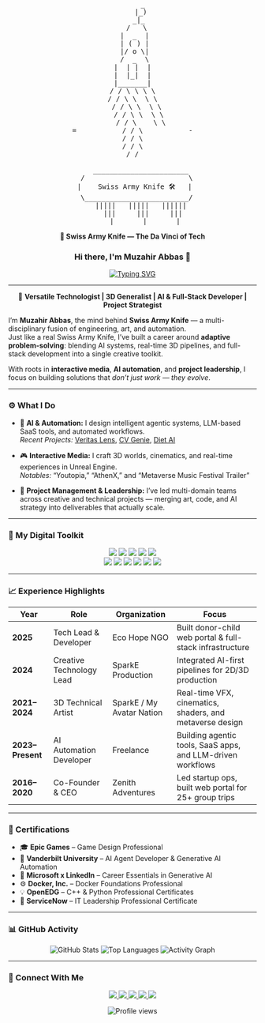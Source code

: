 <div align="center">

<pre>
 
     _
    |_)
   _|_
  /   \
 |  _  |
 | ( ) |
 |/ o \|
 /  _  \
|  | |  |
|  |_|  |
|_______|
/ / \ \ \ \
/ / \ \  \ \
  / / \ \  \ \
   / / \ \  \ \
    / / \    \ \
=           / / \           -
/ / \
/ / \
/ /
     
    _______________________
  /                         \
 |    Swiss Army Knife 🛠️   |
  \_________________________/
    |||||   |||||   ||||||
     |||     |||     |||
      |       |       |
</pre>

**🧰 Swiss Army Knife — The Da Vinci of Tech**
</div>

### <div align="center">Hi there, I'm Muzahir Abbas 👋</div>

<div align="center">
  <a href="https://swissarmyknife.pages.dev">
    <img src="https://readme-typing-svg.herokuapp.com?font=Fira+Code&size=25&pause=1000&color=3399FF&center=true&vCenter=true&width=600&lines=The+Digital+Swiss+Army+Knife;AI+%26+Full+Stack+Automation+Engineer;3D+Technical+Artist+%26+Game+Developer;Project+Leader+%26+Creative+Technologist" alt="Typing SVG" />
  </a>
</div>

---

<div align="center">

🧭 **Versatile Technologist | 3D Generalist | AI & Full-Stack Developer | Project Strategist**

</div>

I’m **Muzahir Abbas**, the mind behind **Swiss Army Knife** — a multi-disciplinary fusion of engineering, art, and automation.  
Just like a real Swiss Army Knife, I’ve built a career around **adaptive problem-solving**: blending AI systems, real-time 3D pipelines, and full-stack development into a single creative toolkit.

With roots in **interactive media**, **AI automation**, and **project leadership**, I focus on building solutions that *don’t just work — they evolve*.

---

### ⚙️ What I Do

- 🧠 **AI & Automation:** I design intelligent agentic systems, LLM-based SaaS tools, and automated workflows.  
  _Recent Projects:_ [Veritas Lens](https://github.com/muzahirabbas/Veritas-Lens-Your-AI-Powered-Fact-Checking-and-Critical-Thinking-Co-pilot), [CV Genie](https://github.com/muzahirabbas/CV-Genie-ai-POWERED-ats-friendly-CV-generator), [Diet AI](https://github.com/muzahirabbas/Diet-AI)

- 🎮 **Interactive Media:** I craft 3D worlds, cinematics, and real-time experiences in Unreal Engine.  
  _Notables:_ “Youtopia,” “AthenX,” and “Metaverse Music Festival Trailer”

- 🧩 **Project Management & Leadership:** I’ve led multi-domain teams across creative and technical projects — merging art, code, and AI strategy into deliverables that actually scale.

---

### 🧰 My Digital Toolkit

<p align="center">
  <img src="https://img.shields.io/badge/Unreal%20Engine-000000?style=for-the-badge&logo=unrealengine&logoColor=white"/>
  <img src="https://img.shields.io/badge/React-20232A?style=for-the-badge&logo=react&logoColor=61DAFB"/>
  <img src="https://img.shields.io/badge/Python-3670A0?style=for-the-badge&logo=python&logoColor=ffdd54"/>
  <img src="https://img.shields.io/badge/Next.js-000000?style=for-the-badge&logo=nextdotjs&logoColor=white"/>
  <img src="https://img.shields.io/badge/Django-092E20?style=for-the-badge&logo=django&logoColor=green"/>
  <br>
  <img src="https://img.shields.io/badge/Node.js-339933?style=for-the-badge&logo=nodedotjs&logoColor=white"/>
  <img src="https://img.shields.io/badge/Blender-F5792A?style=for-the-badge&logo=blender&logoColor=white"/>
  <img src="https://img.shields.io/badge/Firebase-FFCA28?style=for-the-badge&logo=firebase&logoColor=black"/>
  <img src="https://img.shields.io/badge/Gemini-4285F4?style=for-the-badge&logo=google&logoColor=white"/>
  <img src="https://img.shields.io/badge/Docker-2496ED?style=for-the-badge&logo=docker&logoColor=white"/>
  <img src="https://img.shields.io/badge/Git-F05032?style=for-the-badge&logo=git&logoColor=white"/>
</p>

---

### 📈 Experience Highlights

| Year | Role | Organization | Focus |
|------|------|---------------|--------|
| **2025** | Tech Lead & Developer | Eco Hope NGO | Built donor-child web portal & full-stack infrastructure |
| **2024** | Creative Technology Lead | SparkE Production | Integrated AI-first pipelines for 2D/3D production |
| **2021–2024** | 3D Technical Artist | SparkE / My Avatar Nation | Real-time VFX, cinematics, shaders, and metaverse design |
| **2023–Present** | AI Automation Developer | Freelance | Building agentic tools, SaaS apps, and LLM-driven workflows |
| **2016–2020** | Co-Founder & CEO | Zenith Adventures | Led startup ops, built web portal for 25+ group trips |

---

### 🧾 Certifications

- 🎓 **Epic Games** – Game Design Professional  
- 🧠 **Vanderbilt University** – AI Agent Developer & Generative AI Automation  
- 🧩 **Microsoft x LinkedIn** – Career Essentials in Generative AI  
- ⚙️ **Docker, Inc.** – Docker Foundations Professional  
- 💡 **OpenEDG** – C++ & Python Professional Certificates  
- 🧭 **ServiceNow** – IT Leadership Professional Certificate  

---

### 📊 GitHub Activity

<div align="center">
  <img src="https://github-readme-stats.vercel.app/api?username=muzahirabbas&show_icons=true&theme=tokyonight&count_private=true&hide_border=true&include_all_commits=true" alt="GitHub Stats" />
  <img src="https://github-readme-stats.vercel.app/api/top-langs/?username=muzahirabbas&layout=compact&theme=tokyonight&hide_border=true&include_all_commits=true" alt="Top Languages" />
  <img src="https://github-readme-activity-graph.vercel.app/graph?username=muzahirabbas&theme=tokyonight&hide_border=true" alt="Activity Graph"/>
</div>

---

### 🔗 Connect With Me

<p align="center">
  <a href="https://swissarmyknife.pages.dev" target="_blank">
    <img src="https://img.shields.io/badge/Website-000000?style=for-the-badge&logo=About.me&logoColor=white"/>
  </a>
  <a href="https://linkedin.com/in/muzahirabbas14" target="_blank">
    <img src="https://img.shields.io/badge/LinkedIn-0077B5?style=for-the-badge&logo=linkedin&logoColor=white"/>
  </a>
  <a href="https://github.com/muzahirabbas" target="_blank">
    <img src="https://img.shields.io/badge/GitHub-171515?style=for-the-badge&logo=github&logoColor=white"/>
  </a>
  <a href="mailto:muxahirabbas247@gmail.com">
    <img src="https://img.shields.io/badge/Gmail-D14836?style=for-the-badge&logo=gmail&logoColor=white"/>
  </a>
  <a href="https://discord.gg/ywQm3h3g39" target="_blank">
    <img src="https://img.shields.io/badge/Discord-5865F2?style=for-the-badge&logo=discord&logoColor=white"/>
  </a>
</p>

<div align="center">
  <img src="https://komarev.com/ghpvc/?username=muzahirabbas&label=PROFILE+VIEWS&style=flat-square&color=blueviolet" alt="Profile views"/>
</div>
